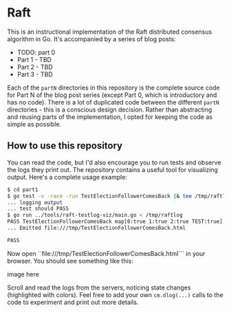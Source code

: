 # Raft

This is an instructional implementation of the Raft distributed consensus
algorithm in Go. It's accompanied by a series of blog posts:

* TODO: part 0
* Part 1 - TBD
* Part 2 - TBD
* Part 3 - TBD

Each of the ``partN`` directories in this repository is the complete source code
for Part N of the blog post series (except Part 0, which is introductory and has
no code). There is a lot of duplicated code between the different ``partN``
directories - this is a conscious design decision. Rather than abstracting and
reusing parts of the implementation, I opted for keeping the code as simple
as possible.

## How to use this repository

You can read the code, but I'd also encourage you to run tests and observe the
logs they print out. The repository contains a useful tool for visualizing
output. Here's a complete usage example:

```bash
$ cd part1
$ go test -v -race -run TestElectionFollowerComesBack |& tee /tmp/raftlog
... logging output
... test should PASS
$ go run ../tools/raft-testlog-viz/main.go < /tmp/raftlog
PASS TestElectionFollowerComesBack map[0:true 1:true 2:true TEST:true] ; entries: 150
... Emitted file:///tmp/TestElectionFollowerComesBack.html

PASS
```

Now open ``file:///tmp/TestElectionFollowerComesBack.html``` in your browser.
You should see something like this:

image here

Scroll and read the logs from the servers, noticing state changes (highlighted
with colors). Feel free to add your own ``cm.dlog(...)`` calls to the code to
experiment and print out more details.
